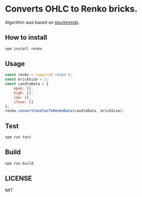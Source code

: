 #  Converts OHLC to Renko bricks. 
Algorithm was based on 
[stocktrends](https://github.com/ChillarAnand/stocktrends).
## How to install
```bash
npm install renko
```

## Usage
```js
const renko = require('renko');
const brickSize = 2;
const candleData = {
    open: [],
    high: [],
    low: [],
    close: []
};
renko.convertCandlesToRenkoData(candleData, brickSize);
```

## Test
```js
npm run test
```

## Build
```js
npm run build
```

## LICENSE
MIT
